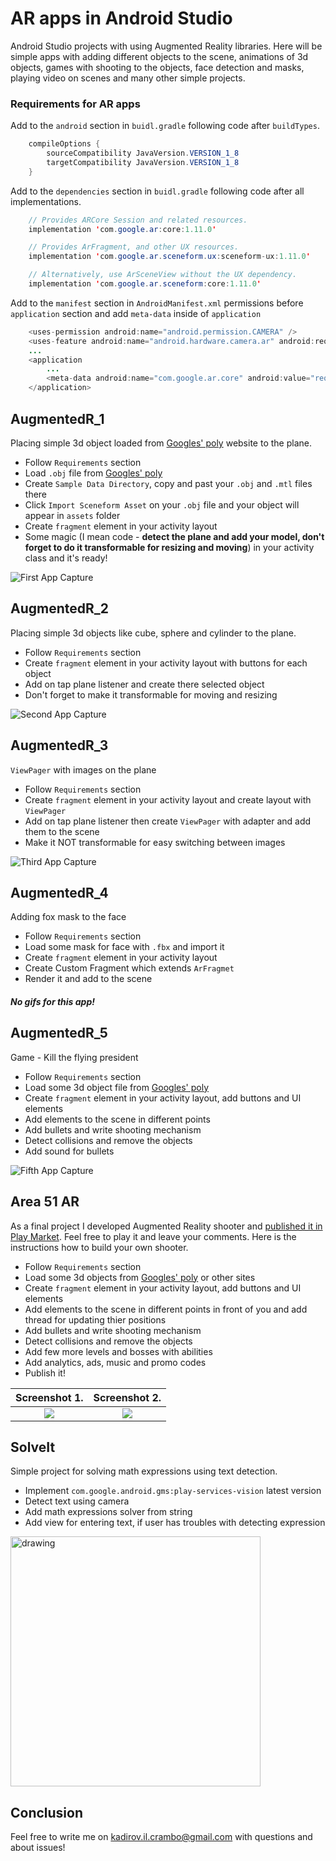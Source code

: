 # AR apps in Android Studio
Android Studio projects with using Augmented Reality libraries. Here will be simple apps with adding different objects to the scene, animations of 3d objects, games with shooting to the objects, face detection and masks, playing video on scenes and many other simple projects.
 
### Requirements for AR apps
Add to the `android` section in `buidl.gradle` following code after `buildTypes`.
```java
    compileOptions {
        sourceCompatibility JavaVersion.VERSION_1_8
        targetCompatibility JavaVersion.VERSION_1_8
    }
```

Add to the `dependencies` section in `buidl.gradle` following code after all implementations.
```java
    // Provides ARCore Session and related resources.
    implementation 'com.google.ar:core:1.11.0'

    // Provides ArFragment, and other UX resources.
    implementation 'com.google.ar.sceneform.ux:sceneform-ux:1.11.0'

    // Alternatively, use ArSceneView without the UX dependency.
    implementation 'com.google.ar.sceneform:core:1.11.0'
```

Add to the `manifest` section in `AndroidManifest.xml` permissions before `application` section and add `meta-data` inside of `application`
```java
    <uses-permission android:name="android.permission.CAMERA" />
    <uses-feature android:name="android.hardware.camera.ar" android:required="true"/>
    ...
    <application
        ...
        <meta-data android:name="com.google.ar.core" android:value="required" />
    </application>
```


## AugmentedR_1
Placing simple 3d object loaded from [Googles' poly](https://poly.google.com/) website to the plane.
- Follow `Requirements` section
- Load `.obj` file from [Googles' poly](https://poly.google.com/)
- Create `Sample Data Directory`, copy and past your `.obj` and `.mtl` files there
- Click `Import Sceneform Asset` on your `.obj` file and your object will appear in `assets` folder
- Create `fragment` element in your activity layout
- Some magic (I mean code - **detect the plane and add your model, don't forget to do it transformable for resizing and moving**) in your activity class and it's ready!

![First App Capture](https://github.com/MrCrambo/Android-Studio-AR/blob/master/Samples/ar_1.gif)

## AugmentedR_2
Placing simple 3d objects like cube, sphere and cylinder to the plane.
- Follow `Requirements` section
- Create `fragment` element in your activity layout with buttons for each object
- Add on tap plane listener and create there selected object
- Don't forget to make it transformable for moving and resizing

![Second App Capture](https://github.com/MrCrambo/Android-Studio-AR/blob/master/Samples/ar_2.gif)

## AugmentedR_3
`ViewPager` with images on the plane
- Follow `Requirements` section
- Create `fragment` element in your activity layout and create layout with `ViewPager`
- Add on tap plane listener then create `ViewPager` with adapter and add them to the scene
- Make it NOT transformable for easy switching between images

![Third App Capture](https://github.com/MrCrambo/Android-Studio-AR/blob/master/Samples/ar_3.gif)

## AugmentedR_4
Adding fox mask to the face
- Follow `Requirements` section
- Load some mask for face with `.fbx` and import it
- Create `fragment` element in your activity layout
- Create Custom Fragment which extends `ArFragmet`
- Render it and add to the scene

##### No gifs for this app!

## AugmentedR_5
Game - Kill the flying president
- Follow `Requirements` section
- Load some 3d object file from [Googles' poly](https://poly.google.com/)
- Create `fragment` element in your activity layout, add buttons and UI elements
- Add elements to the scene in different points
- Add bullets and write shooting mechanism
- Detect collisions and remove the objects
- Add sound for bullets

![Fifth App Capture](https://github.com/MrCrambo/Android-Studio-AR/blob/master/Samples/ar_5.gif)

## Area 51 AR
As a final project I developed Augmented Reality shooter and [published it in Play Market](https://play.google.com/store/apps/details?id=com.drakosha.zone51ar).
Feel free to play it and leave your comments. Here is the instructions how to build your own shooter.
- Follow `Requirements` section
- Load some 3d objects from [Googles' poly](https://poly.google.com/) or other sites
- Create `fragment` element in your activity layout, add buttons and UI elements
- Add elements to the scene in different points in front of you and add thread for updating thier positions
- Add bullets and write shooting mechanism
- Detect collisions and remove the objects
- Add few more levels and bosses with abilities
- Add analytics, ads, music and promo codes
- Publish it!

Screenshot 1.              |  Screenshot 2.
:-------------------------:|:-------------------------:
![](https://lh3.googleusercontent.com/dP-G_2_QwEwMQrFgq-NKVfs_iONcnZiGF6IjljPxUElgIkNxId1XqofXs65wiZsJEx52=w3604-h2708)  |  ![](https://lh3.googleusercontent.com/PfOoi8WdLk84i396rG98EloXapxjk6XnCFD3z13Po9R-zDyVoFVAdwZi1Tjjp32dP5M=w3604-h2708)

## SolveIt
Simple project for solving math expressions using text detection.
- Implement `com.google.android.gms:play-services-vision` latest version
- Detect text using camera
- Add math expressions solver from string
- Add view for entering text, if user has troubles with detecting expression

<img src="https://github.com/MrCrambo/Android-Projects/blob/master/Samples/solve_it.jpeg" alt="drawing" width="400"/>

## Conclusion

Feel free to write me on kadirov.il.crambo@gmail.com with questions and about issues!
